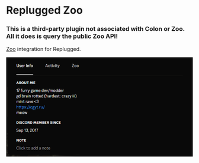 # Replugged Zoo
### **This is a third-party plugin not associated with Colon or Zoo. All it does is query the public Zoo API!**
[Zoo](https://gdcolon.com/zoo) integration for Replugged.

![Animated image demonstrating the plugin](replugged-zoo-0.gif)
